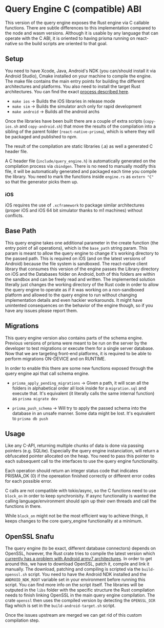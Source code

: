 # Query Engine C (compatible) ABI

This version of the query engine exposes the Rust engine via C callable functions. There are subtle differences to this implementation compared to the node and wasm versions. Although it is usable by any language that can operate with the C ABI, it is oriented to having prisma running on react-native so the build scripts are oriented to that goal.

## Setup

You need to have Xcode, Java, Android's NDK (you can/should install it via Android Studio), Cmake installed on your machine to compile the engine. The make file contains the main entry points for building the different architectures and platforms. You also need to install the target Rust architectures. You can find the exact [process described here](https://ospfranco.com/post/2023/08/11/react-native,-rust-step-by-step-integration-guide/).

- `make ios` → Builds the iOS libraries in release mode
- `make sim` → Builds the simulator arch only for rapid development
- `make android` → Builds all the android archs

Once the libraries have been built there are a couple of extra scripts (`copy-ios.sh` and `copy-android.sh`) that move the results of the compilation into a sibling of the parent folder (`react-native-prisma`), which is where they will be packaged and published to npm.

The result of the compilation are static libraries (.a) as well a generated C header file.

A C header file (`include/query_engine.h`) is automatically generated on the compilation process via `cbindgen`. There is no need to manually modify this file, it will be automatically generated and packaged each time you compile the library. You need to mark the functions inside `engine.rs` as `extern "C"` so that the generator picks them up.

### iOS

iOS requires the use of `.xcframework` to package similar architectures (proper iOS and iOS 64 bit simulator thanks to m1 machines) without conflicts.

## Base Path

This query engine takes one additional parameter in the create function (the entry point of all operations), which is the `base_path` string param. This param is meant to allow the query engine to change it's working directory to the passed path. This is required on iOS (and on the latest versions of Android) because the file system is sandboxed. The react-native client library that consumes this version of the engine passes the Library directory on iOS and the Databases folder on Android, both of this folders are within the sandbox and can be freely read and written. The implemented solution literally just changes the working directory of the Rust code in order to allow the query engine to operate as if it was working on a non-sandboxed platform and allowed to the query engine to run without changing implementation details and even hackier workarounds. It might have unintented consequences on the behavior of the engine though, so if you have any issues please report them.

## Migrations

This query engine version also contains parts of the schema engine. Previous versions of prisma were meant to be run on the server by the developer to test migrations or execute them for a single server database. Now that we are targeting front-end platforms, it is required to be able to perform migrations ON-DEVICE and on RUNTIME.

In order to enable this there are some new functions exposed through the query engine api that call schema engine.

- `prisma_apply_pending_migrations` → Given a path, it will scan all the folders in alphabetical order all look inside for a `migration.sql` and execute that. It's equivalent (it literally calls the same internal function) as `prisma migrate dev`

- `prisma_push_schema` → Will try to apply the passed schema into the database in an unsafe manner. Some data might be lost. It's equivalent to `prisma db push`

## Usage

Like any C-API, returning multiple chunks of data is done via passing pointers (e.g. SQLite). Especially the query engine instanciation, will return a obfuscated pointer allocated on the heap. You need to pass this pointer to each subsequent call to the interfaces to use the query engine functionality.

Each operation should return an integer status code that indicates PRISMA_OK (0) if the opereation finished correctly or different error codes for each possible error.

C calls are not compatible with tokio/async, so the C functions need to use `block_on` in order to keep synchronisity. If async functionality is wanted the calling language/environment should spin up their own threads and call the functions in there.

While `block_on` might not be the most efficient way to achieve things, it keeps changes to the core query_engine functionality at a minimum.

## OpenSSL Snafu

The query engine (to be exact, different database connectors) depends on OpenSSL, however, the Rust crate tries to compile the latest version which [currently has a problem with Android armv7 architectures](https://github.com/openssl/openssl/pull/22181). In order to get around this, we have to download OpenSSL, patch it, compile and link it manually. The download, patching and compiling is scripted via the `build-openssl.sh` script. You need to have the Android NDK installed and the `ANDROID_NDK_ROOT` variable set in your environment before running this script. You can find more info on the script itself. The libraries will be outputed in the `libs` folder with the specific structure the Rust compilation needs to finish linking OpenSSL in the main query engine compilation. The crate `openssl` then uses the compiled version by detecting the `OPENSSL_DIR` flag which is set in the `build-android-target.sh` script.

Once the issues upstream are merged we can get rid of this custom compilation step.